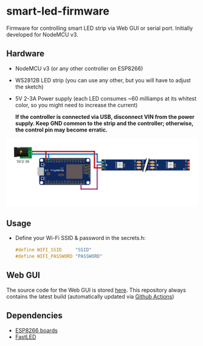 # smart-led-firmware

Firmware for controlling smart LED strip via Web GUI or serial port. Initially developed for NodeMCU v3.

## Hardware

-   NodeMCU v3 (or any other controller on ESP8266)
-   WS2812B LED strip (you can use any other, but you will have to adjust the sketch)
-   5V 2-3A Power supply (each LED consumes ~60 milliamps at its whitest color, so you might need to increase the current)

    **If the controller is connected via USB, disconnect VIN from the power supply. Keep GND common to the strip and the controller; otherwise, the control pin may become erratic.**

<img src="images/schematics.png"/>

## Usage

-   Define your Wi-Fi SSID & password in the secrets.h:
    ```c
    #define WIFI_SSID     "SSID"
    #define WIFI_PASSWORD "PASSWORD"
    ```

## Web GUI

The source code for the Web GUI is stored [here](https://github.com/kd3n1z/smart-led-web-gui). This repository always contains the latest build (automatically updated via [Github Actions](https://github.com/kd3n1z/smart-led-web-gui/blob/main/.github/workflows/bump-firmware.yml))

## Dependencies

-   [ESP8266 boards](http://arduino.esp8266.com/stable/package_esp8266com_index.json)
-   [FastLED](https://github.com/FastLED/FastLED)
